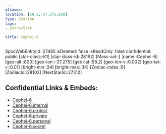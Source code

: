 ```yaml
---
aliases: 
location: [58.2,-27.275,800]
type: Station
tags:
- astro/Star

title: Cephei-6
---
```

SpocWebEntityId: 27485
isDeleted: false
isReadOnly: false
confidential: public
[star-class::K1]
[star-class-id::28192]
[Mass-sol::]
[name::Cephei-6]
[geo-alt::800]
[geo-lon::-27.275]
[geo-lat::58.2]
[geo-lon-v::0.002]
[geo-lat-v::0.01]
[bright-min::34]
[bright-max::34]
[Zodiac-index::6]
[ZodiacId::28102]
[NextStarId::27312]



## Confidential Links & Embeds: 
- [Cephei-6](../../../_public/astro/Star/Cephei-6.md) 
- [Cephei-6.internal](../../../_internal/astro/Star/Cephei-6.internal.md) 
- [Cephei-6.protect](../../../_protect/astro/Star/Cephei-6.protect.md) 
- [Cephei-6.private](../../../_private/astro/Star/Cephei-6.private.md) 
- [Cephei-6.personal](../../../_personal/astro/Star/Cephei-6.personal.md) 
- [Cephei-6.secret](../../../_secret/astro/Star/Cephei-6.secret.md)

